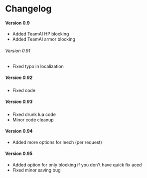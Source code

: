 # Changelog

#### Version 0.9

- Added TeamAI HP blocking
- Added TeamAI armor blocking

###### Version 0.91
- Fixed typo in localization

##### Version 0.92
- Fixed code

##### Version 0.93
- Fixed drunk lua code
- Minor code cleanup

#### Version 0.94
- Added more options for leech (per request)

#### Version 0.95
- Added option for only blocking if you don't have quick fix aced
- Fixed minor saving bug

